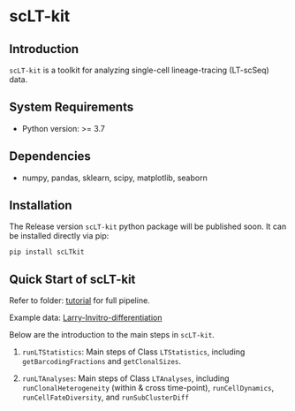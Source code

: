 # scLT-kit

## Introduction
`scLT-kit` is a toolkit for analyzing single-cell lineage-tracing (LT-scSeq) data.

## System Requirements
- Python version: >= 3.7

## Dependencies
- numpy, pandas, sklearn, scipy, matplotlib, seaborn

## Installation

The Release version `scLT-kit` python package will be published soon. It can be installed directly via pip:
```
pip install scLTkit
```

## Quick Start of scLT-kit

Refer to folder: [tutorial](https://github.com/czythu/scLTkit/tree/main/tutorial) for full pipeline.

Example data: [Larry-Invitro-differentiation](https://cloud.tsinghua.edu.cn/f/1b94b3229f4a4c52985e/?dl=1)

Below are the introduction to the main steps in `scLT-kit`.

1. `runLTStatistics`: Main steps of Class `LTStatistics`, including `getBarcodingFractions` and `getClonalSizes`.

2. `runLTAnalyses`: Main steps of Class `LTAnalyses`, including `runClonalHeterogeneity` (within & cross time-point),
`runCellDynamics`, `runCellFateDiversity`, and `runSubClusterDiff`


